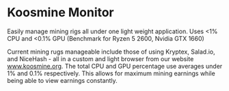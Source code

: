 # Koosmine Monitor
 Easily manage mining rigs all under one light weight application. Uses <1% CPU and <0.1% GPU (Benchmark for Ryzen 5 2600, Nvidia GTX 1660)
 
 Current mining rugs manageable include those of using Kryptex, Salad.io, and NiceHash - all in a custom and light browser from our website www.koosmine.org.
 The total CPU and GPU percentage use averages under 1% and 0.1% respectively. This allows for maximum mining earnings while being able to view earnings constantly.
